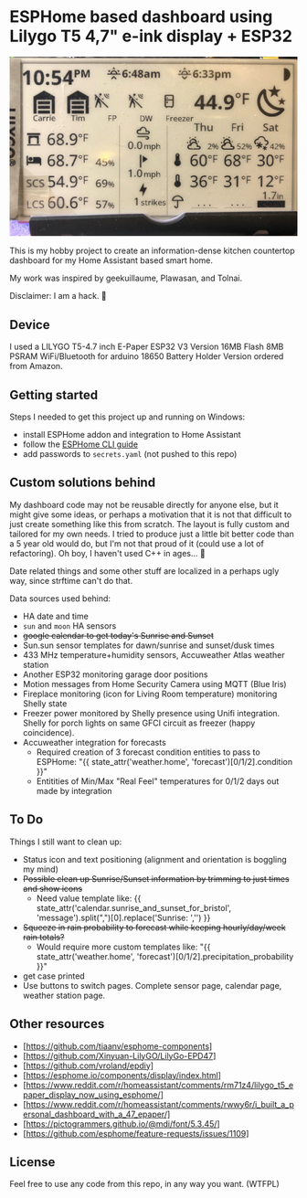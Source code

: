 # ESPHome based dashboard using Lilygo T5 4,7" e-ink display + ESP32

![2022-03-10 - Lily Dashboard](https://github.com/MonkeyMania/esphome-dashboard-lilygo-t5/blob/main/2022-03-10%20-%20Lily%20Dashboard.JPG?raw=true)

This is my hobby project to create an information-dense kitchen countertop dashboard for my Home Assistant based smart home.

My work was inspired by geekuillaume, Plawasan, and Tolnai.

Disclaimer: I am a hack. 🙂

## Device

I used a LILYGO T5-4.7 inch E-Paper ESP32 V3 Version 16MB Flash 8MB PSRAM WiFi/Bluetooth for arduino 18650 Battery Holder Version ordered from Amazon.

## Getting started

Steps I needed to get this project up and running on Windows:

- install ESPHome addon and integration to Home Assistant
- follow the [ESPHome CLI guide](https://esphome.io/guides/getting_started_command_line.html)
- add passwords to `secrets.yaml` (not pushed to this repo)

## Custom solutions behind

My dashboard code may not be reusable directly for anyone else, but it might give some ideas, or perhaps a motivation that it is not that difficult to just create something like this from scratch. The layout is fully custom and tailored for my own needs. I tried to produce just a little bit better code than a 5 year old would do, but I'm not that proud of it (could use a lot of refactoring). Oh boy, I haven't used C++ in ages... 🙂

Date related things and some other stuff are localized in a perhaps ugly way, since strftime can't do that.

Data sources used behind:

- HA date and time
- `sun` and `moon` HA sensors
- ~~google calendar to get today's Sunrise and Sunset~~
- Sun.sun sensor templates for dawn/sunrise and sunset/dusk times
- 433 MHz temperature+humidity sensors, Accuweather Atlas weather station
- Another ESP32 monitoring garage door positions
- Motion messages from Home Security Camera using MQTT (Blue Iris)
- Fireplace monitoring (icon for Living Room temperature) monitoring Shelly state
- Freezer power monitored by Shelly presence using Unifi integration. Shelly for porch lights on same GFCI circuit as freezer (happy coincidence).
- Accuweather integration for forecasts
  - Required creation of 3 forecast condition entities to pass to ESPHome: 
    "{{ state_attr('weather.home', 'forecast')[0/1/2].condition }}"
  - Entitities of Min/Max "Real Feel" temperatures for 0/1/2 days out made by integration

## To Do

Things I still want to clean up:

- Status icon and text positioning (alignment and orientation is boggling my mind)
- ~~Possible clean up Sunrise/Sunset information by trimming to just times and show icons~~
  - Need value template like: 
    {{ state_attr('calendar.sunrise_and_sunset_for_bristol', 'message').split(",")[0].replace('Sunrise: ','') }}
- ~~Squeeze in rain probability to forecast while keeping hourly/day/week rain totals?~~
  - Would require more custom templates like: 
    "{{ state_attr('weather.home', 'forecast')[0/1/2].precipitation_probability }}"
- get case printed
- Use buttons to switch pages. Complete sensor page, calendar page, weather station page.

## Other resources

- [https://github.com/tiaanv/esphome-components]
- [https://github.com/Xinyuan-LilyGO/LilyGo-EPD47]
- [https://github.com/vroland/epdiy]
- [https://esphome.io/components/display/index.html]
- [https://www.reddit.com/r/homeassistant/comments/rm71z4/lilygo_t5_epaper_display_now_using_esphome/]
- [https://www.reddit.com/r/homeassistant/comments/rwwy6r/i_built_a_personal_dashboard_with_a_47_epaper/]
- [https://pictogrammers.github.io/@mdi/font/5.3.45/]
- [https://github.com/esphome/feature-requests/issues/1109]

## License

Feel free to use any code from this repo, in any way you want. (WTFPL)
